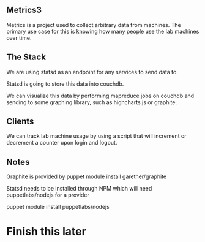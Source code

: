 ## Metrics3

Metrics is a project used to collect arbitrary data from machines. The primary
use case for this is knowing how many people use the lab machines over time.

## The Stack

We are using statsd as an endpoint for any services to send data to.

Statsd is going to store this data into couchdb.

We can visualize this data by performing mapreduce jobs on couchdb and sending
to some graphing library, such as highcharts.js or graphite.

## Clients

We can track lab machine usage by using a script that will increment or
decrement a counter upon login and logout.

## Notes

Graphite is provided by
puppet module install garether/graphite

Statsd needs to be installed through NPM which will need puppetlabs/nodejs for a provider

puppet module install puppetlabs/nodejs

# Finish this later
